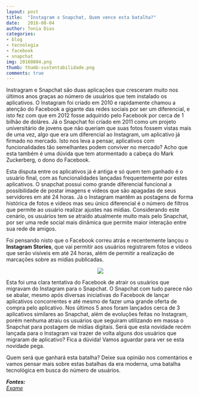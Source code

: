 ```yaml
---
layout: post
title:  "Instagram x Snapchat, Quem vence esta batalha?"
date:   2016-08-04
author: Tonia Dias
categories: 
- blog
- tecnologia
- facebook
- snapchat
img: 20160804.png
thumb: thumb-sustentabilidade.png
comments: true
---
```


Instragram e Snapchat são duas aplicações que cresceram muito nos últimos anos graças ao número de usuários que tem instalado os aplicativos. O Instagram foi criado em 2010 e rapidamente chamou a atenção do Facebook a gigante das redes sociais por ser um diferencial, e isto fez com que em 2012 fosse adquirido pelo Facebook por cerca de 1 bilhão de doláres. Já o Snapchat foi criado em 2011 como um projeto universitário de jovens que não queriam que suas fotos fossem vistas mais de uma vez, algo que era um diferencial ao Instagram, um aplicativo já firmado no mercado. Isto nos leva a pensar, aplicativos com funcionalidades tão semelhantes podem conviver no mercado? Acho que esta também é uma dúvida que tem atormentado a cabeça do Mark Zuckerberg, o dono do Facebook.<!--more-->

Esta disputa entre os aplicativos já é antiga e só quem tem ganhado é o usuário final, com as funcionalidades lançadas frequentemente por estes aplicativos. O snapchat possui como grande diferencial funcional a possibilidade de postar imagens e vídeos que são apagadas de seus servidores em até 24 horas. Já o Instagram mantêm as postagens de forma histórica de fotos e vídeos mas seu único diferencial é o número de filtros que permite ao usuário realizar ajustes nas mídias. Considerando este cenário, os usuários tem se atraído atualmente muito mais pelo Snapchat, por ser uma rede social mais dinâmica que permite maior interação entre sua rede de amigos.

Foi pensando nisto que o Facebook correu atrás e recentemente lançou o <b>Instagram Stories</b>, que vai permitir aos usuários registrarem fotos e vídeos que serão visíveis em até 24 horas, além de permitir a realização de marcações sobre as mídias publicadas.

<p align="center">
  <img src="https://cdn2.vox-cdn.com/thumbor/24NGtOWoCpf-TeuCkTvpf6_BtAA=/600x0/filters:no_upscale()/cdn0.vox-cdn.com/uploads/chorus_asset/file/6875829/2._Instagram_Stories_-_Watching.0.jpg" />
</p>

Esta foi uma clara tentativa do Facebook de atrair os usuários que migravam do Instagram para o Snapchat. O Snapchat com tudo parece não se abalar, mesmo após diversas iniciativas do Facebook de lançar aplicativos concorrentes e até mesmo de fazer uma grande oferta de compra pelo aplicativo. Nos últimos 5 anos foram lançados cerca de 3 aplicativos similares ao Snapchat, além de evoluções feitas no Instagram, porém nenhuma atraiu os usuários que seguiram utilizando em massa o Snapchat para postagem de mídias digitais. Será que esta novidade recém lançada para o Instagram vai trazer de volta alguns dos usuários que migraram de aplicativo? Fica a dúvida! Vamos aguardar para ver se esta novidade pega.

Quem será que ganhará esta batalha? Deixe sua opinião nos comentários e vamos pensar mais sobre estas batalhas da era moderna, uma batalha tecnológica em busca do número de usuários.

<i>
	<b>Fontes: </b><br/>
	<a href="http://exame.abril.com.br/tecnologia/noticias/um-breve-historico-da-briga-entre-facebook-e-snapchat">Exame</a><br/>
</i>